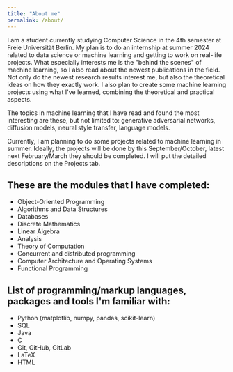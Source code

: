 ```yaml
--- 
title: "About me"
permalink: /about/
---
```


I am a student currently studying Computer Science in the 4th semester at Freie Universität Berlin. My plan is to do an internship at summer 2024 related to data science or machine learning and getting to work on real-life projects. What especially interests me is the "behind the scenes" of machine learning, so I also read about the newest publications in the field. Not only do the newest research results interest me, but also the theoretical ideas on how they exactly work. I also plan to create some machine learning projects using what I've learned, combining the theoretical and practical aspects. 

The topics in machine learning that I have read and found the most interesting are these, but not limited to: generative adversarial networks, diffusion models, neural style transfer, language models. 

Currently, I am planning to do some projects related to machine learning in summer. Ideally, the projects will be done by this September/October, latest next February/March they should be completed. I will put the detailed descriptions on the Projects tab. 

<!-- add physics Kant prize award and youtube link, interest in astrophysics, particle physics, relativity...-->

## These are the modules that I have completed:

<!-- todo: should I include so much? or just list the most relevant ones? -->

* Object-Oriented Programming
* Algorithms and Data Structures
* Databases
* Discrete Mathematics
* Linear Algebra
* Analysis
* Theory of Computation
* Concurrent and distributed programming
* Computer Architecture and Operating Systems
* Functional Programming

## List of programming/markup languages, packages and tools I'm familiar with:
* Python (matplotlib, numpy, pandas, scikit-learn) <!--, keras, tensorflow): creating graphs and did some data cleaning/preprocessing. -->
* SQL
* Java
* C
* Git, GitHub, GitLab
* LaTeX
* HTML
